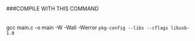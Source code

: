 ###COMPILE WITH THIS COMMAND
<br><br><br>
gcc main.c -o main -W -Wall -Werror `pkg-config --libs --cflags libusb-1.0`

